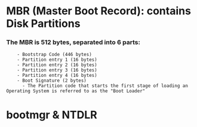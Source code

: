  # MBR (Master Boot Record): contains Disk Partitions
        
   ### The MBR is 512 bytes, separated into 6 parts:
        - Bootstrap Code (446 bytes)
        - Partition entry 1 (16 bytes)
        - Partition entry 2 (16 bytes)
        - Partition entry 3 (16 bytes)
        - Partition entry 4 (16 bytes)
        - Boot Signature (2 bytes)
          - The Partition code that starts the first stage of loading an Operating System is referred to as the "Boot Loader" 

# bootmgr & NTDLR
